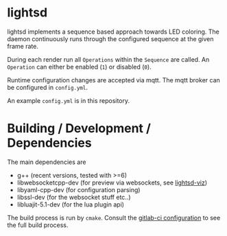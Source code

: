 lightsd
====

lightsd implements a sequence based approach towards LED coloring.
The daemon continuously runs through the configured sequence at the given frame rate.

During each render run all `Operations` within the `Sequence` are called. An `Operation` can either be enabled (`1`) or disabled (`0`).

Runtime configuration changes are accepted via mqtt. The mqtt broker can be configured in `config.yml`.

An example `config.yml` is in this repository.


Building / Development / Dependencies
===

The main dependencies are

- g++ (recent versions, tested with >=6)
- libwebsocketcpp-dev (for preview via websockets, see [lightsd-viz](https://github.com/flokli/lightsd-vis/))
- libyaml-cpp-dev (for configuration parsing)
- libssl-dev (for the websocket stuff etc..)
- libluajit-5.1-dev (for the lua plugin api)

The build process is run by `cmake`. Consult the [gitlab-ci configuration](.gitlab-ci.yml) to see the full build process.